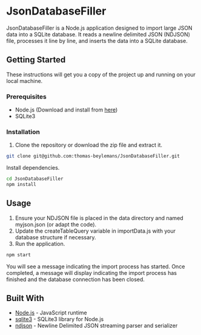 # JsonDatabaseFiller

JsonDatabaseFiller is a Node.js application designed to import large JSON data into a SQLite database. It reads a newline delimited JSON (NDJSON) file, processes it line by line, and inserts the data into a SQLite database.

## Getting Started

These instructions will get you a copy of the project up and running on your local machine.

### Prerequisites

- Node.js (Download and install from [here](https://nodejs.org/))
- SQLite3

### Installation

1. Clone the repository or download the zip file and extract it.
```bash
git clone git@github.com:thomas-beylemans/JsonDatabaseFiller.git
```

Install dependencies.
```bash
cd JsonDatabaseFiller
npm install
```

## Usage
1. Ensure your NDJSON file is placed in the data directory and named myjson.json (or adapt the code).
2. Update the createTableQuery variable in importData.js with your database structure if necessary.
3. Run the application.
```bash
npm start
```

You will see a message indicating the import process has started. Once completed, a message will display indicating the import process has finished and the database connection has been closed.

## Built With
* [Node.js](https://nodejs.org/) - JavaScript runtime
* [sqlite3](https://www.npmjs.com/package/sqlite3) - SQLite3 library for Node.js
* [ndjson](https://www.npmjs.com/package/ndjson) - Newline Delimited JSON streaming parser and serializer

